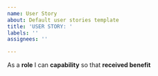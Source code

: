 ```yaml
---
name: User Story
about: Default user stories template
title: 'USER STORY: '
labels: ''
assignees: ''

---
```


As a **role** I can **capability** so that **received benefit**
